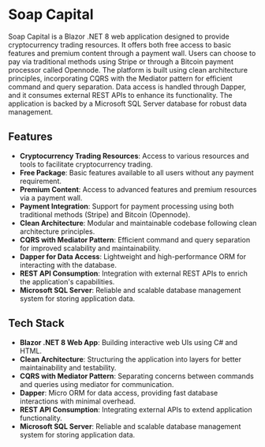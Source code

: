 # Soap Capital

Soap Capital is a Blazor .NET 8 web application designed to provide cryptocurrency trading resources. It offers both free access to basic features and premium content through a payment wall. Users can choose to pay via traditional methods using Stripe or through a Bitcoin payment processor called Opennode. The platform is built using clean architecture principles, incorporating CQRS with the Mediator pattern for efficient command and query separation. Data access is handled through Dapper, and it consumes external REST APIs to enhance its functionality. The application is backed by a Microsoft SQL Server database for robust data management.

## Features

- **Cryptocurrency Trading Resources**: Access to various resources and tools to facilitate cryptocurrency trading.
- **Free Package**: Basic features available to all users without any payment requirement.
- **Premium Content**: Access to advanced features and premium resources via a payment wall.
- **Payment Integration**: Support for payment processing using both traditional methods (Stripe) and Bitcoin (Opennode).
- **Clean Architecture**: Modular and maintainable codebase following clean architecture principles.
- **CQRS with Mediator Pattern**: Efficient command and query separation for improved scalability and maintainability.
- **Dapper for Data Access**: Lightweight and high-performance ORM for interacting with the database.
- **REST API Consumption**: Integration with external REST APIs to enrich the application's capabilities.
- **Microsoft SQL Server**: Reliable and scalable database management system for storing application data.

## Tech Stack

- **Blazor .NET 8 Web App**: Building interactive web UIs using C# and HTML.
- **Clean Architecture**: Structuring the application into layers for better maintainability and testability.
- **CQRS with Mediator Pattern**: Separating concerns between commands and queries using mediator for communication.
- **Dapper**: Micro ORM for data access, providing fast database interactions with minimal overhead.
- **REST API Consumption**: Integrating external APIs to extend application functionality.
- **Microsoft SQL Server**: Reliable and scalable database management system for storing application data.
